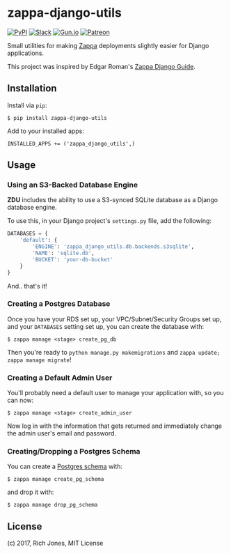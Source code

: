 # zappa-django-utils

[![PyPI](https://img.shields.io/pypi/v/zappa-django-utils.svg)](https://pypi.python.org/pypi/zappa-django-utils)
[![Slack](https://img.shields.io/badge/chat-slack-ff69b4.svg)](https://slack.zappa.io/)
[![Gun.io](https://img.shields.io/badge/made%20by-gun.io-blue.svg)](https://gun.io/)
[![Patreon](https://img.shields.io/badge/support-patreon-brightgreen.svg)](https://patreon.com/zappa)


Small utilities for making [Zappa](https://github.com/Miserlou/Zappa) deployments slightly easier for Django applications.

This project was inspired by Edgar Roman's [Zappa Django Guide](https://github.com/edgarroman/zappa-django-guide).

## Installation

Install via `pip`:
    
    $ pip install zappa-django-utils

Add to your installed apps:

    INSTALLED_APPS += ('zappa_django_utils',)

## Usage

### Using an S3-Backed Database Engine

**ZDU** includes the ability to use a S3-synced SQLite database as a Django database engine.

To use this, in your Django project's `settings.py` file, add the following:

```python
DATABASES = {
    'default': {
        'ENGINE': 'zappa_django_utils.db.backends.s3sqlite',
        'NAME': 'sqlite.db',
        'BUCKET': 'your-db-bucket'
    }
}
```

And.. that's it!

### Creating a Postgres Database

Once you have your RDS set up, your VPC/Subnet/Security Groups set up, and your `DATABASES` setting set up, you can create the database with:

    $ zappa manage <stage> create_pg_db

Then you're ready to `python manage.py makemigrations` and `zappa update; zappa manage migrate`!

### Creating a Default Admin User 

You'll probably need a default user to manage your application with, so you can now:

    $ zappa manage <stage> create_admin_user

Now log in with the information that gets returned and immediately change the admin user's email and password.

### Creating/Dropping a Postgres Schema

You can create a [Postgres schema](https://www.postgresql.org/docs/current/static/ddl-schemas.html) with:

    $ zappa manage create_pg_schema

and drop it with:

    $ zappa manage drop_pg_schema

## License

(c) 2017, Rich Jones, MIT License
